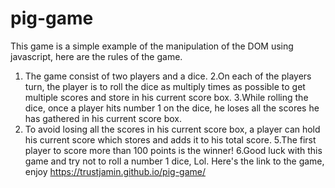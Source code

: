 # pig-game
This game is a simple example of the manipulation of the DOM using javascript,
here are the rules of the game.
1. The game consist of two players and a dice.
2.On each of the players turn, the player is to roll the dice as multiply times as possible to get multiple scores and store in his current score box.
3.While rolling the dice, once a player hits number 1 on the dice, he loses all the scores he has gathered in his current score box.
4. To avoid losing all the scores in his current score box, a player can hold his current score which stores and adds it to his total score.
5.The first player to score more than 100 points is the winner!
6.Good luck with this game and try not to roll a number 1 dice, Lol.
Here's the link to the game, enjoy https://trustjamin.github.io/pig-game/
